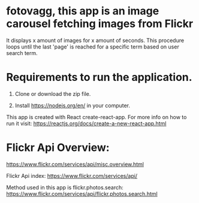 # fotovagg, this app is an image carousel fetching images from Flickr

It displays x amount of images for x amount of seconds. This procedure loops until
the last 'page' is reached for a specific term based on user search term. 

# Requirements to run the application.

1. Clone or download the zip file. 

2. Install https://nodejs.org/en/ in your computer. 


This app is created with React create-react-app.
For more info on how to run it visit: https://reactjs.org/docs/create-a-new-react-app.html


# Flickr Api Overview: 
https://www.flickr.com/services/api/misc.overview.html

Flickr Api index: 
https://www.flickr.com/services/api/

Method used in this app is flickr.photos.search: 
https://www.flickr.com/services/api/flickr.photos.search.html
